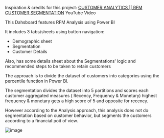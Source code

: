 Inspiration & credits for this project: [CUSTOMER ANALYTICS || RFM CUSTOMER SEGMENTATION](https://www.youtube.com/watch?v=pE-zMYRrZCs&ab_channel=ChiamakaIgwe) YouTube Video

This Dahsboard features RFM Analysis using Power BI

It includes 3 tabs/sheets using button navigation:
* Demographic sheet
* Segmentation
* Customer Details

Also, has some details sheet about the Segmentations' logic and recommended steps to be taken to retain customers


The approach is to divide the dataset of customers into categories using the percentile function in Power BI.

The segmentation divides the dataset into 5 partitions and scores each customer aggregated measures ( Recency, Frequency & Monetary) 
highest frequency & monetary gets a high score of 5 and opposite for recency.

However according to the Analysis approach, this analysis does not do segmentation based on customer behavior, but segments the customers according to a financial poit of view.

 ![image](https://github.com/user-attachments/assets/d491fce3-dc53-4115-a049-1d9475c6dbaa)

